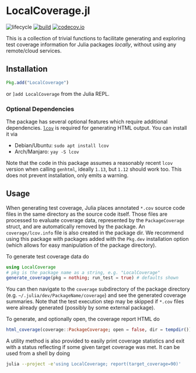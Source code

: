 # LocalCoverage.jl

![lifecycle](https://img.shields.io/badge/lifecycle-maturing-blue.svg)
[![build](https://github.com/JuliaCI/LocalCoverage.jl/workflows/CI/badge.svg)](https://github.com/JuliaCI/LocalCoverage.jl/actions?query=workflow%3ACI)
[![codecov.io](http://codecov.io/github/JuliaCI/LocalCoverage.jl/coverage.svg?branch=master)](http://codecov.io/github/JuliaCI/LocalCoverage.jl?branch=master)

This is a collection of trivial functions to facilitate generating and exploring test coverage information for Julia packages *locally*, without using any remote/cloud services.

## Installation

```julia
Pkg.add("LocalCoverage")
```
or `]add LocalCoverage` from the Julia REPL.

### Optional Dependencies
The package has several optional features which require additional dependencies.
[`lcov`](https://github.com/linux-test-project/lcov) is required for generating HTML
output.  You can install it via
- Debian/Ubuntu: `sudo apt install lcov`
- Arch/Manjaro: `yay -S lcov`

Note that the code in this package assumes a reasonably recent `lcov` version when calling `genhtml`, ideally `1.13`, but `1.12` should work too. This does not prevent installation, only emits a warning.

## Usage

When generating test coverage, Julia places annotated `*.cov` source code files in the same directory as the source code itself. Those files are processed to evaluate coverage data, represented by the `PackageCoverage` struct, and are automatically removed by the package. An `coverage/lcov.info` file is also created in the package dir.  We recommend using this package
with packages added with the `Pkg.dev` installation option (which allows for easy
manipulation of the package directory).

To generate test coverage data do
```julia
using LocalCoverage
# pkg is the package name as a string, e.g. "LocalCoverage"
generate_coverage(pkg = nothing; run_test = true) # defaults shown
```
You can then navigate to the `coverage` subdirectory of the package directory (e.g.
`~/.julia/dev/PackageName/coverage`) and see the generated coverage summaries. Note that the test execution step may be skipped if `*.cov` files were already generated (possibly by some external package).  

To generate, and optionally open, the coverage report HTML do
```julia
html_coverage(coverage::PackageCoverage; open = false, dir = tempdir()) # defaults shown
```

A utility method is also provided to easily print coverage statistics and exit with a status reflecting if some given target coverage was met. It can be used from a shell by doing
```bash
julia --project -e'using LocalCoverage; report(target_coverage=90)'
```
